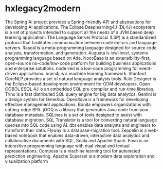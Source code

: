 # hxlegacy2modern

The Spring AI project provides a Spring-friendly API and abstractions for developing AI applications. The Eclipse Deeplearning4J (DL4J) ecosystem is a set of projects intended to support all the needs of a JVM based deep learning application. The Language Server Protocol (LSP) is a standardized protocol that facilitates communication between code editors and language servers. Rascal is a meta-programming language designed for source code analysis, transformation, and generation. Augusta is low-level, systems programming language based on Ada. NocoBase is an extensibility-first, open-source no-code/low-code platform for building business applications and enterprise solutions. node-red is a low-code programming for event-driven applications. brain4j is a machine learning framework. Stanford CoreNLP provides a set of natural language analysis tools. Rule Designer is the Eclipse-based development environment for ODM developers. Open COBOL ESQL 4J is an embedded SQL pre-compiler and run-time libraries. Trino is a fast distributed SQL query engine for big data analytics. Gemini is a design system for GeneXus. OpenXava is a framework for developing effective management applications. Bonita empowers organizations with cutting-edge BPA. jOOQ is a library that generates Java code from your database metadata. SQLines is a set of tools designed to assist with database migration. SQL Translator is a tool for converting natural language queries into SQL code using AI. dbt enables data analysts and engineers to transform their data. Flyway is a database-migration tool. Zeppelin is a web-based notebook that enables data-driven, interactive data analytics and collaborative documents with SQL, Scala and Apache Spark. Enso is an interactive programming language with dual visual and textual representations. Compose is a machine learning tool for automated prediction engineering. Apache Superset is a modern data exploration and visualization platform